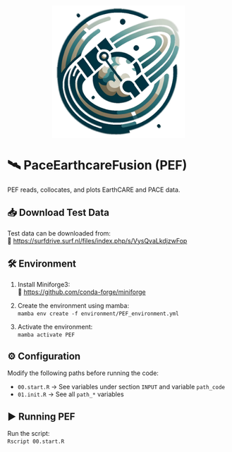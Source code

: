 <p align="center">
  <img src="assets/PEF_logo3.png" alt="PEF Logo" width="300" height="300">
</p>

# 🛰️ PaceEarthcareFusion (PEF)

PEF reads, collocates, and plots EarthCARE and PACE data.

## 📥 Download Test Data

Test data can be downloaded from:  
🔗 https://surfdrive.surf.nl/files/index.php/s/VysQvaLkdjzwFop

## 🛠 Environment

1. Install Miniforge3:  
   🔗 https://github.com/conda-forge/miniforge

2. Create the environment using mamba:  
   `mamba env create -f environment/PEF_environment.yml`

3. Activate the environment:  
   `mamba activate PEF`

## ⚙️ Configuration

Modify the following paths before running the code:  
- `00.start.R` → See variables under section `INPUT` and variable `path_code`
- `01.init.R`  → See all `path_*` variables 

## ▶️ Running PEF

Run the script:  
`Rscript 00.start.R` 

